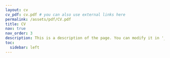 ```yaml
---
layout: cv
cv_pdf: cv.pdf # you can also use external links here
permalink: /assets/pdf/CV.pdf
title: CV
nav: true
nav_order: 3
description: This is a description of the page. You can modify it in '_pages/cv.md'. You can also change or remove the top pdf download button.
toc:
  sidebar: left
---
```

